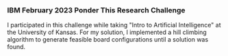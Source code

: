 ### IBM February 2023 Ponder This Research Challenge
I participated in this challenge while taking "Intro to Artificial Intelligence" at the University of Kansas. For my solution, I implemented a hill climbing algorithm to generate feasible board configurations until a solution was found.
